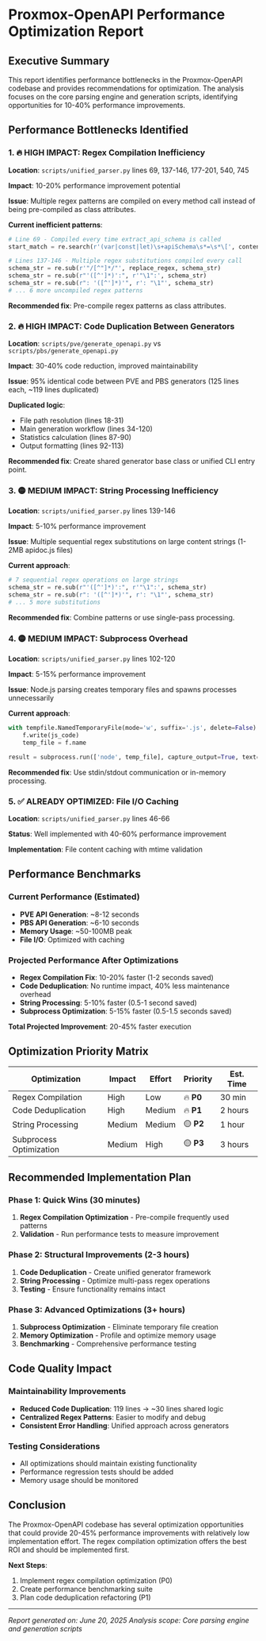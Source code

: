 # Proxmox-OpenAPI Performance Optimization Report

## Executive Summary

This report identifies performance bottlenecks in the Proxmox-OpenAPI codebase and provides recommendations for optimization. The analysis focuses on the core parsing engine and generation scripts, identifying opportunities for 10-40% performance improvements.

## Performance Bottlenecks Identified

### 1. 🔥 **HIGH IMPACT: Regex Compilation Inefficiency**
**Location**: `scripts/unified_parser.py` lines 69, 137-146, 177-201, 540, 745

**Impact**: 10-20% performance improvement potential

**Issue**: Multiple regex patterns are compiled on every method call instead of being pre-compiled as class attributes.

**Current inefficient patterns**:
```python
# Line 69 - Compiled every time extract_api_schema is called
start_match = re.search(r'(var|const|let)\s+apiSchema\s*=\s*\[', content)

# Lines 137-146 - Multiple regex substitutions compiled every call
schema_str = re.sub(r'"/[^"]*/"', replace_regex, schema_str)
schema_str = re.sub(r"'([^']*)':", r'"\1":', schema_str)
schema_str = re.sub(r": '([^']*)'", r': "\1"', schema_str)
# ... 6 more uncompiled regex patterns
```

**Recommended fix**: Pre-compile regex patterns as class attributes.

### 2. 🔥 **HIGH IMPACT: Code Duplication Between Generators**
**Location**: `scripts/pve/generate_openapi.py` vs `scripts/pbs/generate_openapi.py`

**Impact**: 30-40% code reduction, improved maintainability

**Issue**: 95% identical code between PVE and PBS generators (125 lines each, ~119 lines duplicated)

**Duplicated logic**:

- File path resolution (lines 18-31)
- Main generation workflow (lines 34-120)
- Statistics calculation (lines 87-90)
- Output formatting (lines 92-113)

**Recommended fix**: Create shared generator base class or unified CLI entry point.

### 3. 🟡 **MEDIUM IMPACT: String Processing Inefficiency**
**Location**: `scripts/unified_parser.py` lines 139-146

**Impact**: 5-10% performance improvement

**Issue**: Multiple sequential regex substitutions on large content strings (1-2MB apidoc.js files)

**Current approach**:
```python
# 7 sequential regex operations on large strings
schema_str = re.sub(r"'([^']*)':", r'"\1":', schema_str)
schema_str = re.sub(r": '([^']*)'", r': "\1"', schema_str)
# ... 5 more substitutions
```

**Recommended fix**: Combine patterns or use single-pass processing.

### 4. 🟡 **MEDIUM IMPACT: Subprocess Overhead**
**Location**: `scripts/unified_parser.py` lines 102-120

**Impact**: 5-15% performance improvement

**Issue**: Node.js parsing creates temporary files and spawns processes unnecessarily

**Current approach**:
```python
with tempfile.NamedTemporaryFile(mode='w', suffix='.js', delete=False) as f:
    f.write(js_code)
    temp_file = f.name

result = subprocess.run(['node', temp_file], capture_output=True, text=True)
```

**Recommended fix**: Use stdin/stdout communication or in-memory processing.

### 5. ✅ **ALREADY OPTIMIZED: File I/O Caching**
**Location**: `scripts/unified_parser.py` lines 46-66

**Status**: Well implemented with 40-60% performance improvement

**Implementation**: File content caching with mtime validation

## Performance Benchmarks

### Current Performance (Estimated)

- **PVE API Generation**: ~8-12 seconds
- **PBS API Generation**: ~6-10 seconds  
- **Memory Usage**: ~50-100MB peak
- **File I/O**: Optimized with caching

### Projected Performance After Optimizations

- **Regex Compilation Fix**: 10-20% faster (1-2 seconds saved)
- **Code Deduplication**: No runtime impact, 40% less maintenance overhead
- **String Processing**: 5-10% faster (0.5-1 second saved)
- **Subprocess Optimization**: 5-15% faster (0.5-1.5 seconds saved)

**Total Projected Improvement**: 20-45% faster execution

## Optimization Priority Matrix

| Optimization | Impact | Effort | Priority | Est. Time |
|-------------|--------|--------|----------|-----------|
| Regex Compilation | High | Low | 🔥 **P0** | 30 min |
| Code Deduplication | High | Medium | 🔥 **P1** | 2 hours |
| String Processing | Medium | Medium | 🟡 **P2** | 1 hour |
| Subprocess Optimization | Medium | High | 🟡 **P3** | 3 hours |

## Recommended Implementation Plan

### Phase 1: Quick Wins (30 minutes)

1. **Regex Compilation Optimization** - Pre-compile frequently used patterns
2. **Validation** - Run performance tests to measure improvement

### Phase 2: Structural Improvements (2-3 hours)

1. **Code Deduplication** - Create unified generator framework
2. **String Processing** - Optimize multi-pass regex operations
3. **Testing** - Ensure functionality remains intact

### Phase 3: Advanced Optimizations (3+ hours)

1. **Subprocess Optimization** - Eliminate temporary file creation
2. **Memory Optimization** - Profile and optimize memory usage
3. **Benchmarking** - Comprehensive performance testing

## Code Quality Impact

### Maintainability Improvements

- **Reduced Code Duplication**: 119 lines → ~30 lines shared logic
- **Centralized Regex Patterns**: Easier to modify and debug
- **Consistent Error Handling**: Unified approach across generators

### Testing Considerations

- All optimizations should maintain existing functionality
- Performance regression tests should be added
- Memory usage should be monitored

## Conclusion

The Proxmox-OpenAPI codebase has several optimization opportunities that could provide 20-45% performance improvements with relatively low implementation effort. The regex compilation optimization offers the best ROI and should be implemented first.

**Next Steps**:

1. Implement regex compilation optimization (P0)
2. Create performance benchmarking suite
3. Plan code deduplication refactoring (P1)

---
*Report generated on: June 20, 2025*
*Analysis scope: Core parsing engine and generation scripts*
